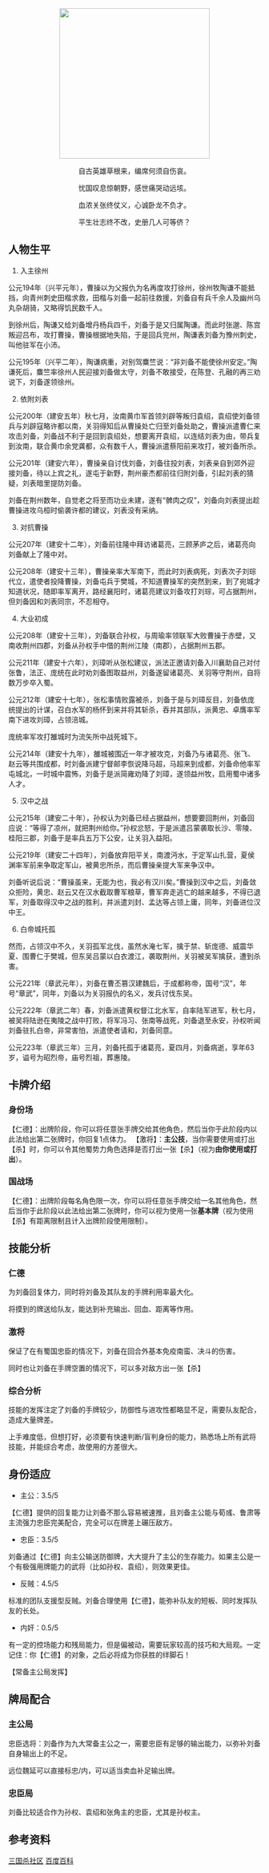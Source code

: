 <div align='center'>

<img src="http://gl.sanguosha.com/uploads/4/583cdebddd030.png" height="300"/>

<p>自古英雄草根来，编席何须自伤哀。</p>

<p>忧国叹息惊朝野，感世痛哭动远垓。</p>

<p>血浓关张终仗义，心诚卧龙不负才。</p>

<p>平生壮志终不改，史册几人可等侪？</p>

</div>


## 人物生平

1. 入主徐州

公元194年（兴平元年），曹操以为父报仇为名再度攻打徐州，徐州牧陶谦不能抵挡，向青州刺史田楷求救，田楷与刘备一起前往救援，刘备自有兵千余人及幽州乌丸杂胡骑，又略得饥民数千人。

到徐州后，陶谦又给刘备增丹杨兵四千，刘备于是又归属陶谦。而此时张邈、陈宫叛迎吕布，攻打曹操，曹操根据地失陷，于是回兵兖州，陶谦表刘备为豫州刺史，叫他驻军在小沛。

公元195年（兴平二年），陶谦病重，对别驾麋竺说：“非刘备不能使徐州安定。”陶谦死后，麋竺率徐州人民迎接刘备做太守，刘备不敢接受，在陈登、孔融的再三劝说下，刘备遂领徐州。

2. 依附刘表

公元200年（建安五年）秋七月，汝南黄巾军首领刘辟等叛归袁绍，袁绍使刘备领兵与刘辟寇略许都以南，关羽得知后从曹操处亡归至刘备处助之，曹操派遣曹仁来攻击刘备，刘备战不利于是回到袁绍处，想要离开袁绍，以连结刘表为由，带兵复到汝南，联合黄巾余党龚都，众有数千人，曹操派遣蔡阳前来攻打，被刘备所杀。

公元201年（建安六年），曹操亲自讨伐刘备，刘备往投刘表，刘表亲自到郊外迎接刘备，待以上宾之礼，遂屯于新野，荆州豪杰都前往归附刘备，引起刘表的猜疑，刘表暗里提防刘备。

刘备在荆州数年，自觉老之将至而功业未建，遂有“髀肉之叹”，刘备向刘表提出趁曹操进攻乌桓时偷袭许都的建议，刘表没有采纳。

3. 对抗曹操

公元207年（建安十二年），刘备前往隆中拜访诸葛亮，三顾茅庐之后，诸葛亮向刘备献上了隆中对。

公元208年（建安十三年），曹操亲率大军南下，而此时刘表病死，刘表次子刘琮代立，遣使者投降曹操，刘备屯兵于樊城，不知道曹操军的突然到来，到了宛城才知道状况，随即率军离开，路经襄阳时，诸葛亮建议刘备攻打刘琮，可占据荆州，但刘备因和刘表同宗，不忍相夺。

4. 大业初成

公元208年（建安十三年），刘备联合孙权，与周瑜率领联军大败曹操于赤壁，又南收荆州四郡，刘备从孙权手中借的荆州江陵（南郡），占据荆州五郡。

公元211年（建安十六年），刘璋听从张松建议，派法正邀请刘备入川襄助自己对付张鲁，法正、庞统在此时劝刘备图取益州，刘备遂留诸葛亮、关羽等守荆州，自将数万步卒入蜀。

公元212年（建安十七年），张松事情败露被杀，刘备于是与刘璋反目，刘备依庞统提出的计谋，召白水军的杨怀到来并将其斩杀，吞并其部队，派黄忠、卓膺率军南下进攻刘璋，占领涪城。

庞统率军攻打雒城时为流矢所中战死城下。

公元214年（建安十九年），雒城被围近一年才被攻克，刘备乃与诸葛亮、张飞、赵云等共围成都，时刘备派建宁督邮李恢说降马超，马超来到成都，刘备命他率军屯城北，一时城中震怖，刘备于是派简雍劝降了刘璋，遂领益州牧，启用蜀中诸多人才。

5. 汉中之战

公元215年（建安二十年），孙权认为刘备已经占据益州，想要要回荆州，刘备回应说：“等得了凉州，就把荆州给你。”孙权忿怒，于是派遣吕蒙袭取长沙、零陵、桂阳三郡，刘备于是率兵五万下公安，让关羽入益阳。

公元219年（建安二十四年），刘备放弃阳平关，南渡沔水，于定军山扎营，夏侯渊率军前来争取定军山，被黄忠所杀，而后曹操亲提大军来争汉中。

刘备听说后说：“曹操虽来，无能为也，我必有汉川矣。”曹操到汉中之后，刘备敛众拒险，黄忠、赵云又在汉水截取曹军粮草，曹军奔走逃亡的越来越多，不得已退军，刘备取得汉中之战的胜利，并派遣刘封、孟达等占领上庸，同年，刘备进位汉中王。

6. 白帝城托孤

然而，占领汉中不久，关羽孤军北伐，虽然水淹七军，擒于禁、斩庞德、威震华夏、围曹仁于樊城，但东吴吕蒙以白衣渡江，袭取荆州，关羽被吴军擒获，遭到杀害。

公元221年（章武元年），刘备在曹丕篡汉建魏后，于成都称帝，国号“汉”，年号“章武”，同年，刘备以为关羽报仇的名义，发兵讨伐东吴。

公元222年（章武二年）春，刘备派遣黄权督江北水军，自率陆军进军，秋七月，被吴将陆逊在夷陵之战中打败，将军冯习、张南等战死，刘备退至永安，孙权听闻刘备驻扎白帝，非常害怕，派遣使者请和，刘备同意。

公元223年（章武三年）三月，刘备托孤于诸葛亮，夏四月，刘备病逝，享年63岁，谥号为昭烈帝，庙号烈祖，葬惠陵。

## 卡牌介绍

### 身份场

【仁德】：出牌阶段，你可以将任意张手牌交给其他角色，然后当你于此阶段内以此法给出第二张牌时，你回复1点体力。
【激将】：**主公技**，当你需要使用或打出【杀】时，你可以令其他蜀势力角色选择是否打出一张【杀】（视为**由你使用或打出**）。

### 国战场

【仁德】：出牌阶段每名角色限一次，你可以将任意张手牌交给一名其他角色，然后当你于此阶段以此法给出第二张牌时，你可以视为使用一张**基本牌**（视为使用【杀】有距离限制且计入出牌阶段使用限制）。

## 技能分析

### 仁德

为刘备回复体力，同时将刘备及其队友的手牌利用率最大化。

将摸到的牌送给队友，能达到补充输出、回血、距离等作用。


### 激将

保证了在有蜀国忠臣的情况下，刘备在回合外基本免疫南蛮、决斗的伤害。

同时也让刘备在手牌空置的情况下，可以多对敌方出一张【杀】

### 综合分析

技能的发挥注定了刘备的手牌较少，防御性与进攻性都略显不足，需要队友配合，造成大量牌差。

上手难度低，但想打好，必须要有快速判断/盲判身份的能力，熟悉场上所有武将技能，并能综合考虑，故使用的方差很大。

## 身份适应

* 主公：3.5/5

【仁德】提供的回复能力让刘备不那么容易被速推，且刘备主公能与荀彧、鲁肃等主流强力忠臣完美配合，完全可以在牌差上碾压敌方。

* 忠臣：3.5/5

刘备通过【仁德】向主公输送防御牌，大大提升了主公的生存能力。如果主公是一个有极强用牌能力的武将（比如孙权、袁绍），则效果更佳。

* 反贼：4.5/5

标准的团队支援型反贼。刘备合理使用【仁德】，能弥补队友的短板、同时发挥队友的长处。

* 内奸：0.5/5

有一定的控场能力和残局能力，但是偏被动，需要玩家较高的技巧和大局观。一定记住：你【仁德】的对象，之后必将成为你获胜的绊脚石！

【常备主公局发挥】


## 牌局配合

### 主公局

忠臣选将：刘备作为九大常备主公之一，需要忠臣有足够的输出能力，以弥补刘备自身输出上的不足。

远位魏延可以直接标忠/内，可以适当卖血补足输出牌。

### 忠臣局

刘备比较适合作为孙权、袁绍和张角主的忠臣，尤其是孙权主。 

## 参考资料

[三国杀社区](http://club.sanguosha.com/thread-165447-1-1.html)
[百度百科](https://baike.baidu.com/item/%E5%88%98%E5%A4%87/7622923#viewPageContent)



